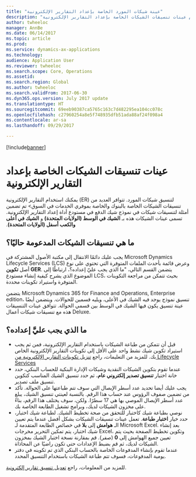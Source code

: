 ```yaml
---
title: "عينة شيكات المورد الخاصة بإعداد التقارير الإلكترونية"
description: "يوفر هذا الموضوع معلومات عامة حول كيفية استخدام عينات تنسيقات الشيكات الخاصة بإعداد التقارير الإلكترونية."
author: twheeloc
manager: AnnBe
ms.date: 06/14/2017
ms.topic: article
ms.prod: 
ms.service: dynamics-ax-applications
ms.technology: 
audience: Application User
ms.reviewer: twheeloc
ms.search.scope: Core, Operations
ms.assetid: 
ms.search.region: Global
ms.author: twheeloc
ms.search.validFrom: 2017-06-30
ms.dyn365.ops.version: July 2017 update
ms.translationtype: HT
ms.sourcegitcommit: 69eeb90387ca5765c163c7d482295ea104cc078c
ms.openlocfilehash: c27960254a8e5f748935dfb51ada88af24f098a4
ms.contentlocale: ar-sa
ms.lasthandoff: 09/29/2017

---
```


[!include[banner](../includes/banner.md)]

# <a name="electronic-reporting-sample-check-formats"></a>عينات تنسيقات الشيكات الخاصة بإعداد التقارير الإلكترونية

يمكنك استخدام التقارير الإلكترونية (ER) لتنسيق شيكات المورد. تتوافر ‏‫العديد من تنسيقات الشيكات الخاصة بالبنوك والخاصة بموفري الخدمات في السوق> تم تضمين أمثلة لتنسيقات شيكات في نموذج شيك الدفع في مستودع أداة إعداد التقارير الإلكترونية. تسمى عينات الشيكات هذه بـ **الشيك في الوسط (الولايات المتحدة)** و **الشيك في أعلى والكعب أسفل (الولايات المتحدة)**.

## <a name="what-check-formats-are-currently-supported"></a>ما هي تنسيقات الشيكات المدعومة حاليًا؟

يجب عليك دائمًا الانتقال إلى مكتبة الأصول المشتركة في Microsoft Dynamics Lifecycle Services (LCS) وعرض قائمة بأحدث الملفات المتوفرة التي تحتوي على نوع أصل **تكوين GER**. يتضمن القسم التالي، "ما الذي يجب عليّ إعداده؟، ارتباطًا إلى الموضوع الذي يشرح كيفية إنشاء مستودع LCS، بحيث تتمكن من مراجعة التكوينات المتوفرة واستيراد تكوينات محددة.

يتضمن Microsoft Dynamics 365 for Finance and Operations, Enterprise edition، تنسيق نموذج يوجد فيه الشيك في الأعلى، ويليه قسمين للحوالات. ويتضمن أيضًا عينة تنسيق يكون فيها الشيك في الوسط بين قسمي الحوالة. تتوافق عينات التنسيقات هذه مع تنسيقات شيكات أعمال Deluxe.

## <a name="what-do-i-have-to-set-up"></a>ما الذي يجب عليَّ إعداده؟

- قبل أن تتمكن من طباعة الشيكات باستخدام التقارير الإلكترونية، فمن ثم يجب استيراد تكوين شيك نشط واحد على الأقل إلى تكوينات التقارير الإلكترونية الخاص بك. للمزيد من التعليمات، راجع [تنزيل تكوينات التقارير الإلكترونية من Lifecycle Services](../../dev-itpro/analytics/download-electronic-reporting-configuration-lcs.md)
- عندما تقوم بتكوين الشيكات النقدية وشيكات الإدارة البنكية للحساب البنكي، حدد خانة اختيار **تنسيق تصدير إلكتروني عام**، ثم حدد تنسيق الشيك المناسب كتكوين تنسيق ملف تصدير.
- يجب عليك أيضا تحديد عدد أسطر الإيصال التي سوف تتم طباعتها على الحوالة. تأكد من تضمين صفوف الرؤوس عند حساب هذا الرقم. بالنسبة لعينتي تنسيق الشيك، يبلغ عدد أسطر الإيصال الموصي بها هي 17 سطرًا. ولكن، سوف يختلف هذا الرقم، بناءً على مخزون الشيكات لديك، وبرامج تشغيل الطابعة الخاصة بك.
- نوصي بطباعة شيك كاختبار للتحقق من صحة تخطيط الشيك. لطباعة شيك اختبار، حدد خيار **اختبار طباعة**. تعمل عينات تنسيقات الشيكات بشكل أفضل عندما يتم تعيين الـ **هوامش** إلى **بلا** في خصائص الطابعة المتقدمة لـ Microsoft Excel. بعد إنشاء شيك اختبار، يتم تمكين التحرير مخرجات Excel، وتكوين تخطيط الصفحة بحيث يتم تعيين جميع الهوامش إلى **0** (صفر). قم بمقارنة نسخة اختبار الشيك بمخزون الشيكات لديك، ثم قم بضبط الإعدادات حتي تكون راضيًا عن المحاذاة.
- عندما تقوم بإنشاء المدفوعات الخاصة بالحساب البنكي الذي تم تكوينه في دفتر يومية المدفوعات، فسوف تتم طباعة الشيكات باستخدام التنسيق المحدد.

للمزيد من المعلومات، راجع [تعديل تنسيق تقارير إلكترونية](../../dev-itpro/analytics/modify-electronic-reporting-format-reapply-excel-template.md).

